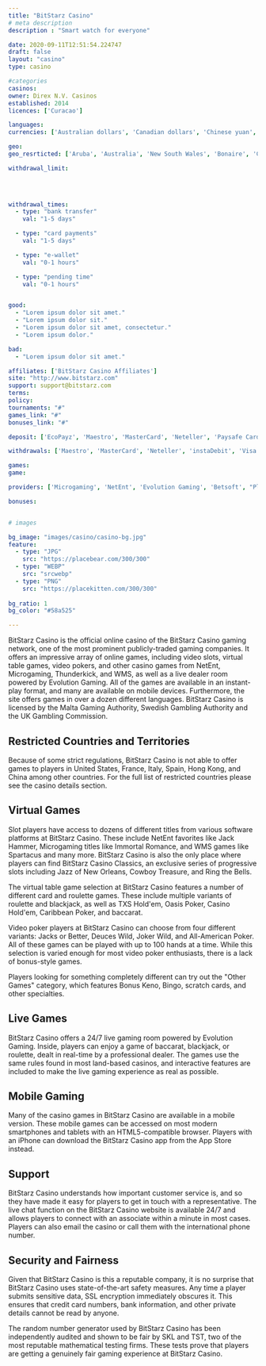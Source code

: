 ```yaml
---
title: "BitStarz Casino"
# meta description
description : "Smart watch for everyone"

date: 2020-09-11T12:51:54.224747
draft: false
layout: "casino" 
type: casino

#categories
casinos: 
owner: Direx N.V. Casinos
established: 2014
licences: ['Curacao']

languages: 
currencies: ['Australian dollars', 'Canadian dollars', 'Chinese yuan', 'Euros', 'Japanese yen', 'Norwegian kroner', 'New Zealand dollars', 'Polish zlotys', 'Russian rubles', 'US dollars', 'Bitcoin', 'Litecoin', 'Dogecoin', 'Ethereum', 'Bitcoin Cash', 'Tether']

geo: 
geo_resrticted: ['Aruba', 'Australia', 'New South Wales', 'Bonaire', 'Curaçao', 'France', 'French Guiana', 'French Polynesia', 'Germany', 'Schleswig-Holstein', 'Guadeloupe', 'Israel', 'Italy', 'Lithuania', 'Martinique', 'Mayotte', 'Netherlands', 'New Caledonia', 'Puerto Rico', 'Romania', 'Réunion', 'Saba', 'Saint Martin', 'Sint Eustatius (Dutch Island)', 'Sint Maarten (Dutch part)', 'Slovakia', 'Spain', 'Sweden', 'Switzerland', 'United Kingdom', 'United States', 'Alabama', 'Alaska', 'American Samoa', 'Arizona', 'Arkansas', 'California', 'Colorado', 'Connecticut', 'Delaware', 'District of Columbia', 'Florida', 'Georgia(US)', 'Guam', 'Hawaii', 'Idaho', 'Illinois', 'Indiana', 'Iowa', 'Kansas', 'Kentucky', 'Louisiana', 'Maine', 'Maryland', 'Massachusetts', 'Michigan', 'Minnesota', 'Mississippi', 'Missouri', 'Montana', 'Nebraska', 'Nevada', 'New Hampshire', 'New Jersey', 'New Mexico', 'New York', 'North Carolina', 'North Dakota', 'Northern Mariana Islands', 'Ohio', 'Oklahoma', 'Oregon', 'Pennsylvania', 'Rhode Island', 'South Carolina', 'South Dakota', 'Tennessee', 'Texas', 'U.S. Virgin Islands', 'Utah', 'Vermont', 'Virginia', 'Washington', 'West Virginia', 'Wisconsin', 'Wyoming', 'Wallis and Futuna']

withdrawal_limit:

  
  

withdrawal_times:
  - type: "bank transfer"
    val: "1-5 days"

  - type: "card payments"
    val: "1-5 days"

  - type: "e-wallet"
    val: "0-1 hours"

  - type: "pending time"
    val: "0-1 hours"


good:
  - "Lorem ipsum dolor sit amet."
  - "Lorem ipsum dolor sit."
  - "Lorem ipsum dolor sit amet, consectetur."
  - "Lorem ipsum dolor."

bad:
  - "Lorem ipsum dolor sit amet."

affiliates: ['BitStarz Casino Affiliates']
site: "http://www.bitstarz.com"
support: support@bitstarz.com
terms:
policy:
tournaments: "#"
games_link: "#"
bonuses_link: "#"

deposit: ['EcoPayz', 'Maestro', 'MasterCard', 'Neteller', 'Paysafe Card', 'instaDebit', 'Visa', 'iDEAL', 'Sofortuberweisung', 'Neosurf', 'QIWI', 'UnionPay', 'Trustly', 'Online Bank Transfer', 'Virtual Card', 'Skrill', 'Bitcoin', 'PugglePay', 'Yandex Money', 'iDebit', 'Promsvyazbank', 'Alfa Click', 'Litecoin', 'Dogecoin', 'LAVA pay', 'Perfect Money', 'Zimpler', 'Comepay', 'PayVision', 'Ethereum', 'Bitcoin Cash', 'Skrill Rapid Transfer', 'AstroPay Card', 'AstroPay Direct', 'CoinsPaid', 'Interac', 'Euroset', 'MiFinity', 'DevCode', 'MuchBetter', 'ecoVoucher', 'Venus Point', 'iWallet', 'Mobile Commerce', 'SticPay']

withdrawals: ['Maestro', 'MasterCard', 'Neteller', 'instaDebit', 'Visa', 'iDEAL', 'Sofortuberweisung', 'POLi', 'EcoPayz', 'Neosurf', 'QIWI', 'Virtual Card', 'Skrill', 'Bitcoin', 'Trustly', 'Yandex Money', 'iDebit', 'Dogecoin', 'LAVA pay', 'Comepay', 'Zimpler', 'PayVision', 'Ethereum', 'Bitcoin Cash', 'Skrill Rapid Transfer', 'AstroPay Card', 'AstroPay Direct', 'Litecoin', 'Bank Wire Transfer', 'MiFinity', 'DevCode', 'MuchBetter', 'ecoVoucher', 'Venus Point', 'iWallet', 'Mobile Commerce', 'SticPay']

games: 
game:

providers: ['Microgaming', 'NetEnt', 'Evolution Gaming', 'Betsoft', "Play'n GO", 'NextGen Gaming', '1x2Games', 'iSoftBet', 'PariPlay', 'Genesis Gaming', 'Leander Games', 'Quickspin', 'Yggdrasil Gaming', 'Rabcat', 'BGAMING', 'Ezugi', 'Playson', 'Thunderkick', 'Amatic Industries', 'EGT Interactive', 'VIVO Gaming', 'Big Time Gaming', 'Games Warehouse', 'Endorphina', 'Lightning Box', 'GameArt', 'Booming Games', 'Habanero', 'Pocketdice', 'Sigma Games', 'Gameplay Interactive', 'MGA', 'Pragmatic Play', 'Asia Gaming', 'Skillzzgaming', 'Foxium', 'Magnet Gaming', 'Belatra', 'WagerMill', 'Iron Dog Studios', 'Spinomenal', 'Old Skool Studios', 'Platipus Gaming', 'Lost World Games', 'Nolimit City', 'Wazdan', 'Playtech', 'Booongo Gaming', 'Red Tiger Gaming', 'Kalamba Games', 'Authentic Gaming', 'Blueprint Gaming', 'Evoplay Entertainment', 'Quickfire', 'CT Gaming Interactive']

bonuses:


# images

bg_image: "images/casino/casino-bg.jpg"  
feature:
  - type: "JPG" 
    src: "https://placebear.com/300/300"
  - type: "WEBP"
    src: "srcwebp"
  - type: "PNG"
    src: "https://placekitten.com/300/300"  
 
bg_ratio: 1 
bg_color: "#58a525"  

---
```


BitStarz Casino is the official online casino of the BitStarz Casino gaming network, one of the most prominent publicly-traded gaming companies. It offers an impressive array of online games, including video slots, virtual table games, video pokers, and other casino games from NetEnt, Microgaming, Thunderkick, and WMS, as well as a live dealer room powered by Evolution Gaming. All of the games are available in an instant-play format, and many are available on mobile devices. Furthermore, the site offers games in over a dozen different languages. BitStarz Casino is licensed by the Malta Gaming Authority, Swedish Gambling Authority and the UK Gambling Commission.

## Restricted Countries and Territories
Because of some strict regulations, BitStarz Casino is not able to offer games to players in United States, France, Italy, Spain, Hong Kong, and China among other countries. For the full list of restricted countries please see the casino details section.

## Virtual Games
Slot players have access to dozens of different titles from various software platforms at BitStarz Casino. These include NetEnt favorites like Jack Hammer, Microgaming titles like Immortal Romance, and WMS games like Spartacus and many more. BitStarz Casino is also the only place where players can find BitStarz Casino Classics, an exclusive series of progressive slots including Jazz of New Orleans, Cowboy Treasure, and Ring the Bells.

The virtual table game selection at BitStarz Casino features a number of different card and roulette games. These include multiple variants of roulette and blackjack, as well as TXS Hold'em, Oasis Poker, Casino Hold'em, Caribbean Poker, and baccarat.

Video poker players at BitStarz Casino can choose from four different variants: Jacks or Better, Deuces Wild, Joker Wild, and All-American Poker. All of these games can be played with up to 100 hands at a time. While this selection is varied enough for most video poker enthusiasts, there is a lack of bonus-style games.

Players looking for something completely different can try out the "Other Games" category, which features Bonus Keno, Bingo, scratch cards, and other specialties.

## Live Games
BitStarz Casino offers a 24/7 live gaming room powered by Evolution Gaming. Inside, players can enjoy a game of baccarat, blackjack, or roulette, dealt in real-time by a professional dealer. The games use the same rules found in most land-based casinos, and interactive features are included to make the live gaming experience as real as possible.

## Mobile Gaming
Many of the casino games in BitStarz Casino are available in a mobile version. These mobile games can be accessed on most modern smartphones and tablets with an HTML5-compatible browser. Players with an iPhone can download the BitStarz Casino app from the App Store instead.

## Support
BitStarz Casino understands how important customer service is, and so they have made it easy for players to get in touch with a representative. The live chat function on the BitStarz Casino website is available 24/7 and allows players to connect with an associate within a minute in most cases. Players can also email the casino or call them with the international phone number.

## Security and Fairness
Given that BitStarz Casino is this a reputable company, it is no surprise that BitStarz Casino uses state-of-the-art safety measures. Any time a player submits sensitive data, SSL encryption immediately obscures it. This ensures that credit card numbers, bank information, and other private details cannot be read by anyone.

The random number generator used by BitStarz Casino has been independently audited and shown to be fair by SKL and TST, two of the most reputable mathematical testing firms. These tests prove that players are getting a genuinely fair gaming experience at BitStarz Casino.
